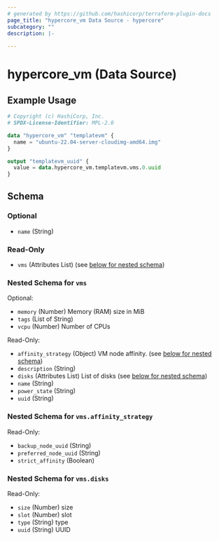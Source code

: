 ```yaml
---
# generated by https://github.com/hashicorp/terraform-plugin-docs
page_title: "hypercore_vm Data Source - hypercore"
subcategory: ""
description: |-
  
---
```


# hypercore_vm (Data Source)



## Example Usage

```terraform
# Copyright (c) HashiCorp, Inc.
# SPDX-License-Identifier: MPL-2.0

data "hypercore_vm" "templatevm" {
  name = "ubuntu-22.04-server-cloudimg-amd64.img"
}

output "templatevm_uuid" {
  value = data.hypercore_vm.templatevm.vms.0.uuid
}
```

<!-- schema generated by tfplugindocs -->
## Schema

### Optional

- `name` (String)

### Read-Only

- `vms` (Attributes List) (see [below for nested schema](#nestedatt--vms))

<a id="nestedatt--vms"></a>
### Nested Schema for `vms`

Optional:

- `memory` (Number) Memory (RAM) size in MiB
- `tags` (List of String)
- `vcpu` (Number) Number of CPUs

Read-Only:

- `affinity_strategy` (Object) VM node affinity. (see [below for nested schema](#nestedatt--vms--affinity_strategy))
- `description` (String)
- `disks` (Attributes List) List of disks (see [below for nested schema](#nestedatt--vms--disks))
- `name` (String)
- `power_state` (String)
- `uuid` (String)

<a id="nestedatt--vms--affinity_strategy"></a>
### Nested Schema for `vms.affinity_strategy`

Read-Only:

- `backup_node_uuid` (String)
- `preferred_node_uuid` (String)
- `strict_affinity` (Boolean)


<a id="nestedatt--vms--disks"></a>
### Nested Schema for `vms.disks`

Read-Only:

- `size` (Number) size
- `slot` (Number) slot
- `type` (String) type
- `uuid` (String) UUID
